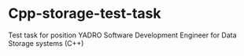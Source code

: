 # Cpp-storage-test-task
Test task for position YADRO Software Development Engineer for Data Storage systems (C++)
